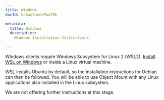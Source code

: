 ```yaml
---
title: Windows
docId: bekoo5aenePoo7Oh

metadata:
  title: Windows
  description:
    Windows Installation Instructions

---
```



Windows clients require Windows Subsystem for Linux 2 (WSL2): [Install WSL on Windows](https://learn.microsoft.com/en-us/windows/wsl/install) or inside a Linux virtual machine.

WSL installs Ubuntu by default, so the installation instructions for Debian can then be followed. You will be able to use Object Mount with any Linux applications also installed in the Linux subsystem.

We are not offering further instructions at this stage.

